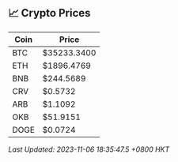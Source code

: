 ## 📈 Crypto Prices

| Coin | Price |
| ---- | ----- |
| BTC | $35233.3400 |
| ETH | $1896.4769 |
| BNB | $244.5689 |
| CRV | $0.5732 |
| ARB | $1.1092 |
| OKB | $51.9151 |
| DOGE | $0.0724 |

_Last Updated: 2023-11-06 18:35:47.5 +0800 HKT_